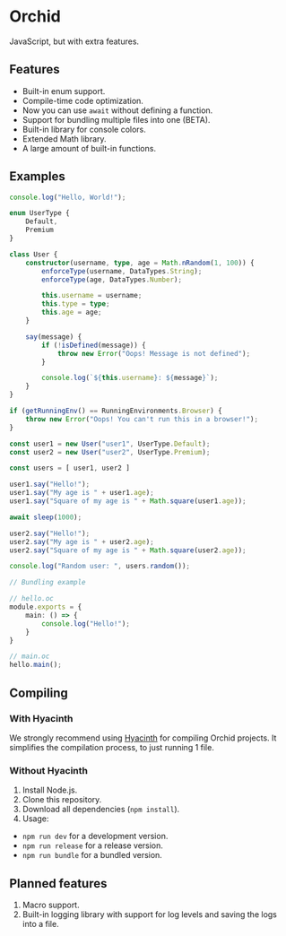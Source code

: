 # Orchid

JavaScript, but with extra features.

## Features

* Built-in enum support.
* Compile-time code optimization.
* Now you can use `await` without defining a function.
* Support for bundling multiple files into one (BETA).
* Built-in library for console colors.
* Extended Math library.
* A large amount of built-in functions.

## Examples

```ts
console.log("Hello, World!");
```

```ts
enum UserType {
    Default,
    Premium
}

class User {
    constructor(username, type, age = Math.nRandom(1, 100)) {
        enforceType(username, DataTypes.String);
        enforceType(age, DataTypes.Number);

        this.username = username;
        this.type = type;
        this.age = age;
    }

    say(message) {
        if (!isDefined(message)) {
            throw new Error("Oops! Message is not defined");
        }

        console.log(`${this.username}: ${message}`);
    }
}

if (getRunningEnv() == RunningEnvironments.Browser) {
    throw new Error("Oops! You can't run this in a browser!");
}

const user1 = new User("user1", UserType.Default);
const user2 = new User("user2", UserType.Premium);

const users = [ user1, user2 ]

user1.say("Hello!");
user1.say("My age is " + user1.age);
user1.say("Square of my age is " + Math.square(user1.age));

await sleep(1000);

user2.say("Hello!");
user2.say("My age is " + user2.age);
user2.say("Square of my age is " + Math.square(user2.age));

console.log("Random user: ", users.random());
```

```ts
// Bundling example

// hello.oc
module.exports = {
    main: () => {
        console.log("Hello!");
    }
}

// main.oc
hello.main();
```

## Compiling

### With Hyacinth

We strongly recommend using [Hyacinth](https://github.com/kotinash/Hyacinth) for compiling Orchid projects. It simplifies the compilation process, to just running 1 file.

### Without Hyacinth

1. Install Node.js.
1. Clone this repository.
3. Download all dependencies (`npm install`).
4. Usage:
* `npm run dev` for a development version. 
* `npm run release` for a release version. 
* `npm run bundle` for a bundled version.

## Planned features

1. Macro support.
2. Built-in logging library with support for log levels and saving the logs into a file.
